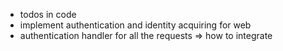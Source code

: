 * todos in code
* implement authentication and identity acquiring for web
* authentication handler for all the requests => how to integrate
